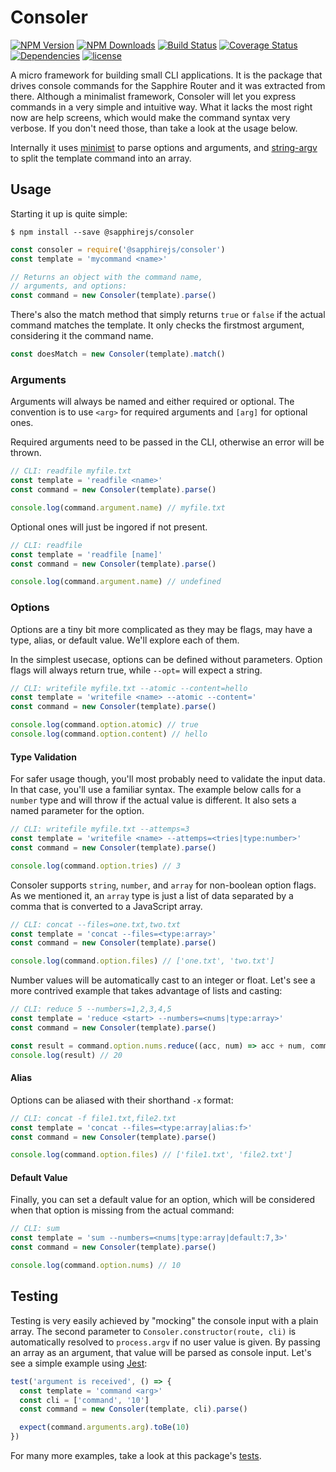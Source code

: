 # Consoler

[![NPM Version](https://img.shields.io/npm/v/@sapphirejs/consoler.svg)](https://www.npmjs.com/package/@sapphirejs/consoler)
[![NPM Downloads](https://img.shields.io/npm/dt/@sapphirejs/consoler.svg)](https://www.npmjs.com/package/@sapphirejs/consoler)
[![Build Status](https://travis-ci.org/sapphirejs/consoler.svg?branch=master)](https://travis-ci.org/sapphirejs/consoler)
[![Coverage Status](https://coveralls.io/repos/github/sapphirejs/consoler/badge.svg?branch=master)](https://coveralls.io/github/sapphirejs/consoler?branch=master)
[![Dependencies](https://david-dm.org/sapphirejs/consoler.svg)](https://github.com/sapphirejs/consoler)
[![license](https://img.shields.io/github/license/sapphirejs/consoler.svg)](https://github.com/sapphirejs/consoler/blob/master/LICENSE.md)

A micro framework for building small CLI applications. It is the package that drives console commands for the Sapphire Router and it was extracted from there. Although a minimalist framework, Consoler will let you express commands in a very simple and intuitive way. What it lacks the most right now are help screens, which would make the command syntax very verbose. If you don't need those, than take a look at the usage below.

Internally it uses [minimist](https://github.com/substack/minimist) to parse options and arguments, and [string-argv](https://github.com/mccormicka/string-argv) to split the template command into an array.

## Usage

Starting it up is quite simple:

```
$ npm install --save @sapphirejs/consoler
```

```javascript
const consoler = require('@sapphirejs/consoler')
const template = 'mycommand <name>'

// Returns an object with the command name,
// arguments, and options:
const command = new Consoler(template).parse()
```

There's also the match method that simply returns `true` or `false` if the actual command matches the template. It only checks the firstmost argument, considering it the command name.

```javascript
const doesMatch = new Consoler(template).match()
```

### Arguments

Arguments will always be named and either required or optional. The convention is to use `<arg>` for required arguments and `[arg]` for optional ones.

Required arguments need to be passed in the CLI, otherwise an error will be thrown.

```javascript
// CLI: readfile myfile.txt
const template = 'readfile <name>'
const command = new Consoler(template).parse()

console.log(command.argument.name) // myfile.txt
```

Optional ones will just be ingored if not present.

```javascript
// CLI: readfile
const template = 'readfile [name]'
const command = new Consoler(template).parse()

console.log(command.argument.name) // undefined
```

### Options

Options are a tiny bit more complicated as they may be flags, may have a type, alias, or default value. We'll explore each of them.

In the simplest usecase, options can be defined without parameters. Option flags will always return true, while `--opt=` will expect a string.

```javascript
// CLI: writefile myfile.txt --atomic --content=hello
const template = 'writefile <name> --atomic --content='
const command = new Consoler(template).parse()

console.log(command.option.atomic) // true
console.log(command.option.content) // hello
```

#### Type Validation

For safer usage though, you'll most probably need to validate the input data. In that case, you'll use a familiar syntax. The example below calls for a `number` type and will throw if the actual value is different. It also sets a named parameter for the option.

```javascript
// CLI: writefile myfile.txt --attemps=3
const template = 'writefile <name> --attemps=<tries|type:number>'
const command = new Consoler(template).parse()

console.log(command.option.tries) // 3
```

Consoler supports `string`, `number`, and `array` for non-boolean option flags. As we mentioned it, an `array` type is just a list of data separated by a comma that is converted to a JavaScript array.

```javascript
// CLI: concat --files=one.txt,two.txt
const template = 'concat --files=<type:array>'
const command = new Consoler(template).parse()

console.log(command.option.files) // ['one.txt', 'two.txt']
```

Number values will be automatically cast to an integer or float. Let's see a more contrived example that takes advantage of lists and casting:

```javascript
// CLI: reduce 5 --numbers=1,2,3,4,5
const template = 'reduce <start> --numbers=<nums|type:array>'
const command = new Consoler(template).parse()

const result = command.option.nums.reduce((acc, num) => acc + num, command.argument.start)
console.log(result) // 20
```

#### Alias

Options can be aliased with their shorthand `-x` format:

```javascript
// CLI: concat -f file1.txt,file2.txt
const template = 'concat --files=<type:array|alias:f>'
const command = new Consoler(template).parse()

console.log(command.option.files) // ['file1.txt', 'file2.txt']
```

#### Default Value

Finally, you can set a default value for an option, which will be considered when that option is missing from the actual command:

```javascript
// CLI: sum
const template = 'sum --numbers=<nums|type:array|default:7,3>'
const command = new Consoler(template).parse()

console.log(command.option.nums) // 10
```

## Testing

Testing is very easily achieved by "mocking" the console input with a plain array. The second parameter to `Consoler.constructor(route, cli)` is automatically resolved to `process.argv` if no user value is given. By passing an array as an argument, that value will be parsed as console input. Let's see a simple example using [Jest](https://facebook.github.io/jest/):

```javascript
test('argument is received', () => {
  const template = 'command <arg>'
  const cli = ['command', '10']
  const command = new Consoler(template, cli).parse()

  expect(command.arguments.arg).toBe(10)
})
```

For many more examples, take a look at this package's [tests](https://github.com/sapphirejs/consoler/blob/master/test/consoler.spec.js).
